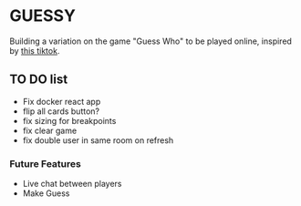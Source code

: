 # GUESSY

Building a variation on the game "Guess Who" to be played online, inspired by [this tiktok](https://ve.media.tumblr.com/tumblr_q8otm9qrlU1w0qmsw.mp4).

## TO DO list

- Fix docker react app
- flip all cards button?
- fix sizing for breakpoints
- fix clear game
- fix double user in same room on refresh

### Future Features

- Live chat between players
- Make Guess
